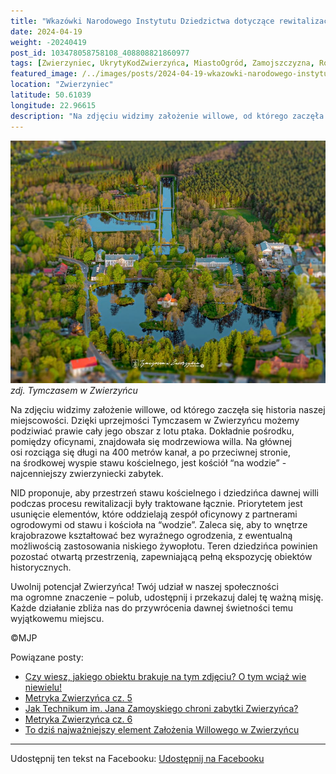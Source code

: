```yaml
---
title: "Wkazówki Narodowego Instytutu Dziedzictwa dotyczące rewitalizacji Zwierzyńca"
date: 2024-04-19
weight: -20240419
post_id: 103478058758108_408808821860977
tags: [Zwierzyniec, UkrytyKodZwierzyńca, MiastoOgród, Zamojszczyzna, Roztocze, Lubelskie, villarestituta, turystyka, dziedzictwo, zabytki, krajobrazy, TajemnicePrzeszłości, PodróżeWczasie, MagiczneMiejsce]
featured_image: /../images/posts/2024-04-19-wkazowki-narodowego-instytutu-dziedzictwa-dotyczace.jpg
location: "Zwierzyniec"
latitude: 50.61039
longitude: 22.96615
description: "Na zdjęciu widzimy założenie willowe, od którego zaczęła się historia naszej miejscowości. Dzięki uprzejmości Tymczasem w Zwierzyńcu możemy podziwiać ..."
---
```


![zdj. Tymczasem w Zwierzyńcu](/images/posts/2024-04-19-wkazowki-narodowego-instytutu-dziedzictwa-dotyczace.jpg)
*zdj. Tymczasem w Zwierzyńcu*

Na zdjęciu widzimy założenie willowe, od którego zaczęła się historia naszej miejscowości. Dzięki uprzejmości Tymczasem w Zwierzyńcu możemy podziwiać prawie cały jego obszar z lotu ptaka. Dokładnie pośrodku, pomiędzy oficynami, znajdowała się modrzewiowa willa. Na głównej osi rozciąga się długi na 400 metrów kanał, a po przeciwnej stronie,  na środkowej wyspie stawu kościelnego, jest kościół “na wodzie” - najcenniejszy zwierzyniecki zabytek.

NID proponuje, aby przestrzeń stawu kościelnego i dziedzińca dawnej willi podczas procesu rewitalizacji były traktowane łącznie. Priorytetem jest usunięcie elementów, które oddzielają zespół oficynowy z partnerami ogrodowymi od stawu i kościoła na “wodzie”. Zaleca się, aby to wnętrze krajobrazowe kształtować bez wyraźnego ogrodzenia, z ewentualną możliwością zastosowania niskiego żywopłotu. Teren dziedzińca powinien pozostać otwartą przestrzenią, zapewniającą pełną ekspozycję obiektów historycznych.

Uwolnij potencjał Zwierzyńca!
Twój udział w naszej społeczności ma ogromne znaczenie – polub, udostępnij i przekazuj dalej tę ważną misję. Każde działanie zbliża nas do przywrócenia dawnej świetności temu wyjątkowemu miejscu.



©MJP

Powiązane posty:
- [Czy wiesz, jakiego obiektu brakuje na tym zdjęciu? O tym wciąż wie niewielu!](/posts/Czy-wiesz-jakiego-obiektu-brakuje-na-tym-zdjeciu-O-tym)
- [Metryka Zwierzyńca cz. 5](/posts/Metryka-Zwierzynca-cz-5)
- [Jak Technikum im. Jana Zamoyskiego chroni zabytki Zwierzyńca?](/posts/Jak-Technikum-im-Jana-Zamoyskiego-chroni-zabytki-Zwierzynca)
- [Metryka Zwierzyńca cz. 6](/posts/Metryka-Zwierzynca-cz-6)
- [To dziś najważniejszy element Założenia Willowego w Zwierzyńcu](/posts/To-dzis-najwazniejszy-element-Zalozenia-Willowego)


---

Udostępnij ten tekst na Facebooku:
[Udostępnij na Facebooku](https://www.facebook.com/sharer/sharer.php?u=https://stowarzyszeniewachniewskiej.pl/posts/Od-kilku-tygodni-przyblizamy-Wam-wskazowki-Narodowego)

<script type="application/ld+json">
{
  "@context": "https://schema.org",
  "@type": "BlogPosting",
  "headline": "Od kilku tygodni przybliżamy Wam wskazówki Narodowego Instytutu Dziedzictwa dotyczące rewitalizacji Zwierzyńca.",
  "datePublished": "2024-04-19",
  "dateModified": "2024-04-19",
  "author": {
    "@type": "Person",
    "name": "Michał Jan Patyk"
  },
  "publisher": {
    "@type": "Organization",
    "name": "Stowarzyszenie im. Aleksandry Wachniewskiej",
    "logo": {
      "@type": "ImageObject",
      "url": "https://stowarzyszeniewachniewskiej.pl/images/logo/logo.svg"
    }
  },
  "mainEntityOfPage": {
    "@type": "WebPage",
    "@id": "https://stowarzyszeniewachniewskiej.pl/posts/Od-kilku-tygodni-przyblizamy-Wam-wskazowki-Narodowego"
  },
  "image": {
    "@type": "ImageObject",
    "url": "https://stowarzyszeniewachniewskiej.pl/images/posts/2024-04-19-wkazowki-narodowego-instytutu-dziedzictwa-dotyczace.jpg"
  },
  "articleSection": "Dziedzictwo Kulturowe i Zabytki",
  "keywords": "Zwierzyniec, UkrytyKodZwierzyńca, MiastoOgród, Zamojszczyzna, Roztocze, Lubelskie, villarestituta, turystyka, dziedzictwo, zabytki, krajobrazy, TajemnicePrzeszłości, PodróżeWczasie, MagiczneMiejsce",
  "wordCount": 153,
  "articleBody": "Na zdjęciu widzimy założenie willowe, od którego zaczęła się historia naszej miejscowości. Dzięki uprzejmości Tymczasem w Zwierzyńcu możemy podziwiać prawie cały jego obszar z lotu ptaka. Dokładnie pośrodku, pomiędzy oficynami, znajdowała się modrzewiowa willa. Na głównej osi rozciąga się długi na 400 metrów kanał, a po przeciwnej stronie,  na środkowej wyspie stawu kościelnego, jest kościół “na wodzie” - najcenniejszy zwierzyniecki zabytek.\n\nNID proponuje, aby przestrzeń stawu kościelnego i dziedzińca dawnej willi podczas procesu rewitalizacji były traktowane łącznie. Priorytetem jest usunięcie elementów, które oddzielają zespół oficynowy z partnerami ogrodowymi od stawu i kościoła na “wodzie”. Zaleca się, aby to wnętrze krajobrazowe kształtować bez wyraźnego ogrodzenia, z ewentualną możliwością zastosowania niskiego żywopłotu. Teren dziedzińca powinien pozostać otwartą przestrzenią, zapewniającą pełną ekspozycję obiektów historycznych.\n\nUwolnij potencjał Zwierzyńca!\nTwój udział w naszej społeczności ma ogromne znaczenie – polub, udostępnij i przekazuj dalej tę ważną misję. Każde działanie zbliża nas do przywrócenia dawnej świetności temu wyjątkowemu miejscu.\n\n              \n\n©MJP",
  "description": "Odkryj piękno Zwierzyńca i jego zabytki.",
  "copyrightHolder": {
    "@type": "Person",
    "name": "Michał Jan Patyk"
  }
}
</script>
<script type="application/ld+json">
{
  "@context": "https://schema.org",
  "@type": "BreadcrumbList",
  "itemListElement": [
    {
      "@type": "ListItem",
      "position": 1,
      "name": "Home",
      "item": "https://stowarzyszeniewachniewskiej.pl"
    },
    {
      "@type": "ListItem",
      "position": 2,
      "name": "posts",
      "item": "https://stowarzyszeniewachniewskiej.pl/posts"
    },
    {
      "@type": "ListItem",
      "position": 3,
      "name": "Od kilku tygodni przybliżamy Wam wskazówki Narodowego Instytutu Dziedzictwa dotyczące rewitalizacji Zwierzyńca.",
      "item": "https://stowarzyszeniewachniewskiej.pl/posts/Od-kilku-tygodni-przyblizamy-Wam-wskazowki-Narodowego"
    }
  ]
}
</script>
